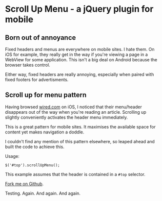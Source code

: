 # Scroll Up Menu - a jQuery plugin for mobile

## Born out of annoyance

Fixed headers and menus are everywhere on mobile sites. I hate them. On iOS for example, they really get in the way if you're viewing a page in a WebView for some application. This isn't a big deal on Android because the browser takes control.

Either way, fixed headers are really annoying, especially when paired with fixed footers for advertisments.

## Scroll up for menu pattern

Having browsed [wired.com](http://wired.com/) on iOS, I noticed that their menu/header disappears out of the way when you're reading an article. Scrolling up slightly conveniently activates the header menu immediately.

This is a great pattern for mobile sites. It maximises the available space for content yet makes navigation a doddle.

I couldn't find any mention of this pattern elsewhere, so leaped ahead and built the code to achieve this.

Usage:

````
$('#top').scrollUpMenu();
````

This example assumes that the header is contained in a `#top` selector.

[Fork me on Github](https://github.com/dvdsmpsn/Scroll-Up-Menu).


Testing. Again. And again. And again.
